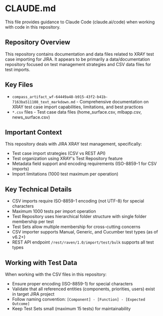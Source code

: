 # CLAUDE.md

This file provides guidance to Claude Code (claude.ai/code) when working with code in this repository.

## Repository Overview

This repository contains documentation and data files related to XRAY test case importing for JIRA. It appears to be primarily a data/documentation repository focused on test management strategies and CSV data files for test imports.

## Key Files

- `compass_artifact_wf-64449a48-b915-43f2-b41b-7163ba511108_text_markdown.md` - Comprehensive documentation on XRAY test case import capabilities, limitations, and best practices
- `*.csv` files - Test case data files (home_surface.csv, mlbapp.csv, news_surface.csv)

## Important Context

This repository deals with JIRA XRAY test management, specifically:
- Test case import strategies (CSV vs REST API)
- Test organization using XRAY's Test Repository feature
- Metadata field support and encoding requirements (ISO-8859-1 for CSV imports)
- Import limitations (1000 test maximum per operation)

## Key Technical Details

- CSV imports require ISO-8859-1 encoding (not UTF-8) for special characters
- Maximum 1000 tests per import operation
- Test Repository uses hierarchical folder structure with single folder membership per test
- Test Sets allow multiple membership for cross-cutting concerns
- CSV importer supports Manual, Generic, and Cucumber test types (as of v6.2+)
- REST API endpoint `/rest/raven/1.0/import/test/bulk` supports all test types

## Working with Test Data

When working with the CSV files in this repository:
- Ensure proper encoding (ISO-8859-1) for special characters
- Validate that all referenced entities (components, priorities, users) exist in target JIRA project
- Follow naming convention: `[Component] - [Function] - [Expected Outcome]`
- Keep Test Sets small (maximum 15 tests) for maintainability